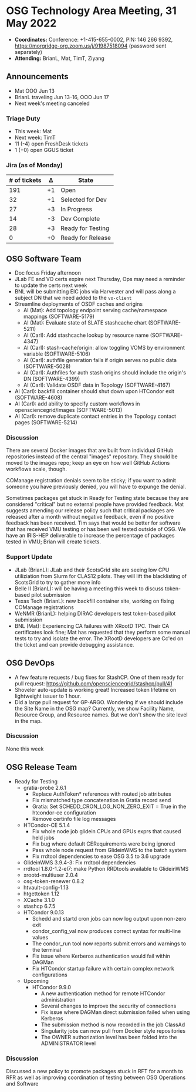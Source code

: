 # OSG Technology Area Meeting, 31 May 2022

-   **Coordinates:** Conference: +1-415-655-0002, PIN: 146 266 9392,
    <https://morgridge-org.zoom.us/j/91987518094> (password sent separately)
-   **Attending:** BrianL, Mat, TimT, Ziyang

## Announcements

- Mat OOO Jun 13
- BrianL traveling Jun 13-16, OOO Jun 17
- Next week's meeting canceled

### Triage Duty

-   This week: Mat
-   Next week: TimT
-   11 (-4) open FreshDesk tickets
-   1 (+0) open GGUS ticket

### Jira (as of Monday)

| # of tickets | &Delta; | State             |
|--------------|---------|-------------------|
| 191          | +1      | Open              |
| 32           | +1      | Selected for Dev  |
| 27           | +3      | In Progress       |
| 14           | -3      | Dev Complete      |
| 28           | +3      | Ready for Testing |
| 0            | +0      | Ready for Release |

## OSG Software Team

-   Doc focus Friday afternoon
-   JLab FE and VO certs expire next Thursday, Ops may need a reminder to update the certs next week
-   BNL will be submitting EIC jobs via Harvester and will pass along a subject DN that we need added to the `vo-client`
-   Streamline deployments of OSDF caches and origins
    -   AI (Mat): Add topology endpoint serving cache/namespace mappings (SOFTWARE-5179)
    -   AI (Mat): Evaluate state of SLATE stashcache chart (SOFTWARE-5211)
    -   AI (Carl): Add stashcache lookup by resource name (SOFTWARE-4347)
    -   AI (Carl): stash-cache/origin: allow toggling VOMS by environment variable (SOFTWARE-5106)
    -   AI (Carl): authfile generation fails if origin serves no public data (SOFTWARE-5028)
    -   AI (Carl): Authfiles for auth stash origins should include the origin's DN (SOFTWARE-4399)
    -   AI (Carl): Validate OSDF data in Topology (SOFTWARE-4167)
-   AI (Carl): backfill container should shut down upon HTCondor exit (SOFTWARE-4608)
-   AI (Carl): add ability to specify custom workflows in opensciencegrid/images (SOFTWARE-5013)
-   AI (Carl): remove duplicate contact entries in the Topology contact pages (SOFTWARE-5214)

### Discussion

There are several Docker images that are built from individual GitHub repositories instead of the central "images" repository.
They should be moved to the images repo; keep an eye on how well GitHub Actions workflows scale, though.

COManage registration denials seem to be sticky;
if you want to admit someone you have previously denied, you will have to expunge the denial.

Sometimes packages get stuck in Ready for Testing state because they are considered "critical" but no external people have provided feedback.
Mat suggests amending our release policy such that critical packages are released after a month without negative feedback, even if no positive feedback has been received.
Tim says that would be better for software that has received VMU testing or has been well tested outside of OSG.
We have an IRIS-HEP deliverable to increase the percentage of packages tested in VMU; Brian will create tickets.

### Support Update

-   JLab (BrianL): JLab and their ScotsGrid site are seeing low CPU utiliziation from Slurm for CLAS12 pilots.
    They will lift the blacklisting of ScotsGrid to try to gather more info
-   Belle II (BrianL): will be having a meeting this week to discuss token-based pilot submission
-   Texas Tech (BrianL): new backfill container site, working on fixing COManage registrations
-   WeNMR (BrianL): helping DIRAC developers test token-based pilot submission
-   BNL (Mat): Experiencing CA failures with XRootD TPC.  Their CA certificates look fine;
    Mat has requested that they perform some manual tests to try and isolate the error.
    The XRootD developers are Cc'ed on the ticket and can provide debugging assistance.


## OSG DevOps

- A few feature requests / bug fixes for StashCP.  One of them ready for pull request: https://github.com/opensciencegrid/stashcp/pull/41
- Shoveler auto-update is working great!  Increased token lifetime on lightweight issuer to 1 hour.
- Did a large pull request for GP-ARGO.  Wondering if we should include the Site Name in the OSG map?  Currently, we show Facility Name, Resource Group, and Resource names.  But we don't show the site level in the map.

### Discussion

None this week

## OSG Release Team

-   Ready for Testing
    -   gratia-probe 2.6.1
        -   Replace AuthToken* references with routed job attributes
        -   Fix mismatched type concatenation in Gratia record send
        -   Gratia: Set SCHEDD_CRON_LOG_NON_ZERO_EXIT = True in the htcondor-ce configuration
        -   Remove certinfo file log messages
    -   HTCondor-CE 5.1.4
        -   Fix whole node job glidein CPUs and GPUs exprs that caused held jobs
        -   Fix bug where default CERequirements were being ignored
        -   Pass whole node request from GlideinWMS to the batch system
        -   Fix rrdtool dependencies to ease OSG 3.5 to 3.6 upgrade
    -   GlideinWMS 3.9.4-3: Fix rrdtool dependencies
    -   rrdtool 1.8.0-1.2-el7: make Python RRDtools available to GlideinWMS
    -   xrootd-multiuser 2.0.4
    -   osg-token-renewer 0.8.2
    -   htvault-config-1.13
    -   htgettoken 1.12
    -   XCache 3.1.0
    -   stashcp 6.7.5
    -   HTCondor 9.0.13
        -   Schedd and startd cron jobs can now log output upon non-zero exit
        -   condor_config_val now produces correct syntax for multi-line values
        -   The condor_run tool now reports submit errors and warnings to the terminal
        -   Fix issue where Kerberos authentication would fail within DAGMan
        -   Fix HTCondor startup failure with certain complex network configurations
    -   Upcoming
        -   HTCondor 9.9.0
            -   A new authentication method for remote HTCondor administration
            -   Several changes to improve the security of connections
            -   Fix issue where DAGMan direct submission failed when using Kerberos
            -   The submission method is now recorded in the job ClassAd
            -   Singularity jobs can now pull from Docker style repositories
            -   The OWNER authorization level has been folded into the ADMINISTRATOR level

### Discussion

Discussed a new policy to promote packages stuck in RFT for a month to RFR as well as improving coordination of testing
between OSG Operations and Software
